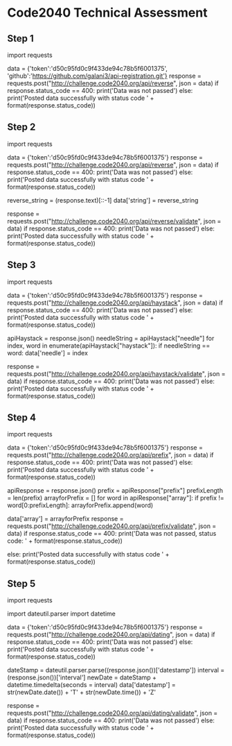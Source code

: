 # Code2040 Technical Assessment 


## Step 1
import requests

data = {'token':'d50c95fd0c9f433de94c78b5f6001375', 'github':'https://github.com/galani3/api-registration.git'}
response = requests.post("http://challenge.code2040.org/api/reverse", json = data)
if response.status_code == 400:
    print('Data was not passed')
else:
    print('Posted data successfully with status code ' + format(response.status_code))



## Step 2
import requests

data = {'token':'d50c95fd0c9f433de94c78b5f6001375'}
response = requests.post("http://challenge.code2040.org/api/reverse", json = data)
if response.status_code == 400:
    print('Data was not passed')
else:
    print('Posted data successfully with status code ' + format(response.status_code))

reverse_string = (response.text)[::-1]
data['string'] = reverse_string

response = requests.post("http://challenge.code2040.org/api/reverse/validate", json = data)
if response.status_code == 400:
    print('Data was not passed')
else:
    print('Posted data successfully with status code ' + format(response.status_code))



## Step 3
import requests

data = {'token':'d50c95fd0c9f433de94c78b5f6001375'}
response = requests.post("http://challenge.code2040.org/api/haystack", json = data)
if response.status_code == 400:
    print('Data was not passed')
else:
    print('Posted data successfully with status code ' + format(response.status_code))

apiHaystack = response.json()
needleString = apiHaystack["needle"]
for index, word in enumerate(apiHaystack["haystack"]):
    if needleString == word:
        data['needle'] = index

response = requests.post("http://challenge.code2040.org/api/haystack/validate", json = data)
if response.status_code == 400:
    print('Data was not passed')
else:
    print('Posted data successfully with status code ' + format(response.status_code))


## Step 4
import requests

data = {'token':'d50c95fd0c9f433de94c78b5f6001375'}
response = requests.post("http://challenge.code2040.org/api/prefix", json = data)
if response.status_code == 400:
    print('Data was not passed')
else:
    print('Posted data successfully with status code ' + format(response.status_code))

apiResponse = response.json()
prefix = apiResponse["prefix"]
prefixLength = len(prefix)
arrayforPrefix = []
for word in apiResponse["array"]:
    if prefix != word[0:prefixLength]:
        arrayforPrefix.append(word)

data['array'] = arrayforPrefix
response = requests.post("http://challenge.code2040.org/api/prefix/validate", json = data)
if response.status_code == 400:
    print('Data was not passed, status code: ' + format(response.status_code))

else:
    print('Posted data successfully with status code ' + format(response.status_code))
    

## Step 5
import requests

import dateutil.parser
import datetime

data = {'token':'d50c95fd0c9f433de94c78b5f6001375'}
response = requests.post("http://challenge.code2040.org/api/dating", json = data)
if response.status_code == 400:
    print('Data was not passed')
else:
    print('Posted data successfully with status code ' + format(response.status_code))

dateStamp = dateutil.parser.parse((response.json())['datestamp'])
interval = (response.json())['interval']
newDate = dateStamp + datetime.timedelta(seconds = interval)
data['datestamp'] = str(newDate.date())  + 'T' + str(newDate.time()) + 'Z'

response = requests.post("http://challenge.code2040.org/api/dating/validate", json = data)
if response.status_code == 400:
    print('Data was not passed')
else:
    print('Posted data successfully with status code ' + format(response.status_code))


